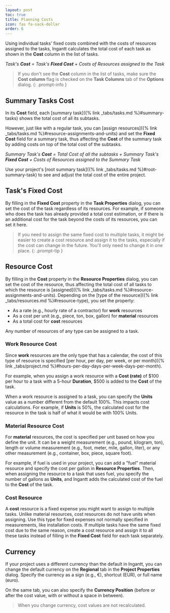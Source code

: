 ```yaml
---
layout: post
toc: true
title: Planning Costs
icon: fas fa-sack-dollar
order: 6
---
```


Using individual tasks' fixed costs combined with the costs of resources assigned to the tasks, Ingantt calculates the total cost of each task as shown in the **Cost** column in the list of tasks.

*Task's **Cost** = Task's **Fixed Cost** + Costs of Resources assigned to the Task*

> If you don't see the **Cost** column in the list of tasks, make sure the **Cost column** flag is checked on the **Task Columns** tab of the **Options** dialog.
{: .prompt-info }

## Summary Tasks Cost

In its **Cost** field, each [summary task]({% link _tabs/tasks.md %}#summary-tasks) shows the total cost of all its subtasks.

However, just like with a regular task, you can [assign resources]({% link _tabs/tasks.md %}#resource-assignments-and-units) and set the **Fixed Cost** field for a summary task, thus affecting the **Cost** of the summary task by adding costs on top of the total cost of the subtasks.

*Summary Task's **Cost** = Total Cost of all the subtasks + Summary Task's **Fixed Cost** + Costs of Resources assigned to the Summary Task*

Use your project's [root summary task]({% link _tabs/tasks.md %}#root-summary-task) to see and adjust the total cost of the entire project.

## Task's Fixed Cost

By filling in the **Fixed Cost** property in the **Task Properties** dialog, you can set the cost of the task regardless of its resources. For example, if someone who does the task has already provided a total cost estimation, or if there is an additional cost for the task beyond the costs of its resources, you can set it here.

> If you need to assign the same fixed cost to multiple tasks, it might be easier to create a cost resource and assign it to the tasks, especially if the cost can change in the future. You'll only need to change it in one place.
{: .prompt-tip }

## Resource Cost

By filling in the **Cost** property in the **Resource Properties** dialog, you can set the cost of the resource, thus affecting the total cost of all tasks to which the resource is [assigned]({% link _tabs/tasks.md %}#resource-assignments-and-units). Depending on the [type of the resource]({% link _tabs/resources.md %}#resource-type), you set the property:

- As a rate (e.g., hourly rate of a contractor) for **work** resources
- As a cost per unit (e.g., piece, ton, box, gallon) for **material** resources
- As a total cost for **cost** resources

Any number of resources of any type can be assigned to a task.

### Work Resource Cost

Since **work** resources are the only type that has a calendar, the cost of this type of resource is specified [per hour, per day, per week, or per month]({% link _tabs/project.md %}#hours-per-day-days-per-week-days-per-month).

For example, when you assign a work resource with a **Cost (rate)** of $100 per hour to a task with a 5-hour **Duration**, $500 is added to the **Cost** of the task.

When a work resource is assigned to a task, you can specify the **Units** value as a number different from the default 100%. This impacts cost calculations. For example, if **Units** is 50%, the calculated cost for the resource in the task is half of what it would be with 100% Units.

### Material Resource Cost

For **material** resources, the cost is specified per unit based on how you define the unit. It can be a weight measurement (e.g., pound, kilogram, ton), length or volume measurement (e.g., foot, meter, mile, gallon, liter), or any other measurement (e.g., container, box, piece, square foot).

For example, if fuel is used in your project, you can add a "fuel" material resource and specify the cost per gallon in **Resource Properties**. Then, when assigning the resource to a task that uses fuel, you specify the number of gallons as **Units**, and Ingantt adds the calculated cost of the fuel to the **Cost** of the task.

### Cost Resource

A **cost** resource is a fixed expense you might want to assign to multiple tasks. Unlike material resources, cost resources do not have units when assigning. Use this type for fixed expenses not normally specified in measurements, like installation costs. If multiple tasks have the same fixed cost due to the same reason, create a cost resource and assign it to all these tasks instead of filling in the **Fixed Cost** field for each task separately.

## Currency

If your project uses a different currency than the default in Ingantt, you can change the default currency on the **Regional** tab in the **Project Properties** dialog. Specify the currency as a sign (e.g., €), shortcut (EUR), or full name (euro).

On the same tab, you can also specify the **Currency Position** (before or after the cost value, with or without a space in between).

> When you change currency, cost values are not recalculated.
